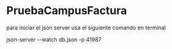 # PruebaCampusFactura

para iniciar el json server usa el siguiente comando en terminal

json-server --watch db.json -p 41987
